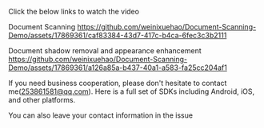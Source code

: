 Click the below links to watch the video

Document Scanning
https://github.com/weinixuehao/Document-Scanning-Demo/assets/17869361/caf83384-43d7-417c-b4ca-6fec3c3b2111


Document shadow removal and appearance enhancement
https://github.com/weinixuehao/Document-Scanning-Demo/assets/17869361/a126a85a-b437-40a1-a583-fa25cc204af1

If you need business cooperation, please don't hesitate to contact me(253861581@qq.com). Here is a full set of SDKs including Android, iOS, and other platforms.

You can also leave your contact information in the issue

